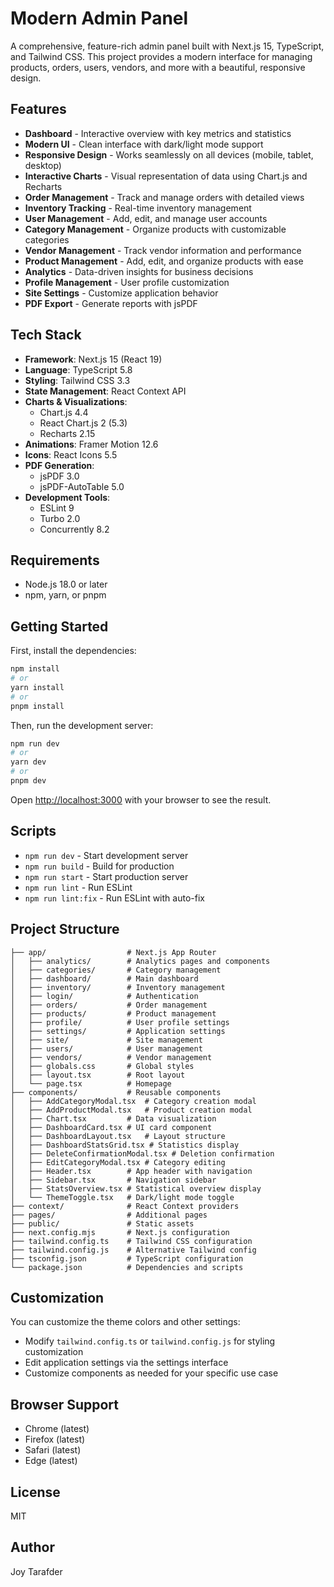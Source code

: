 # Modern Admin Panel

A comprehensive, feature-rich admin panel built with Next.js 15, TypeScript, and Tailwind CSS. This project provides a modern interface for managing products, orders, users, vendors, and more with a beautiful, responsive design.

## Features

- **Dashboard** - Interactive overview with key metrics and statistics
- **Modern UI** - Clean interface with dark/light mode support
- **Responsive Design** - Works seamlessly on all devices (mobile, tablet, desktop)
- **Interactive Charts** - Visual representation of data using Chart.js and Recharts
- **Order Management** - Track and manage orders with detailed views
- **Inventory Tracking** - Real-time inventory management
- **User Management** - Add, edit, and manage user accounts
- **Category Management** - Organize products with customizable categories
- **Vendor Management** - Track vendor information and performance
- **Product Management** - Add, edit, and organize products with ease
- **Analytics** - Data-driven insights for business decisions
- **Profile Management** - User profile customization
- **Site Settings** - Customize application behavior
- **PDF Export** - Generate reports with jsPDF

## Tech Stack

- **Framework**: Next.js 15 (React 19)
- **Language**: TypeScript 5.8
- **Styling**: Tailwind CSS 3.3
- **State Management**: React Context API
- **Charts & Visualizations**:
  - Chart.js 4.4
  - React Chart.js 2 (5.3)
  - Recharts 2.15
- **Animations**: Framer Motion 12.6
- **Icons**: React Icons 5.5
- **PDF Generation**:
  - jsPDF 3.0
  - jsPDF-AutoTable 5.0
- **Development Tools**:
  - ESLint 9
  - Turbo 2.0
  - Concurrently 8.2

## Requirements

- Node.js 18.0 or later
- npm, yarn, or pnpm

## Getting Started

First, install the dependencies:

```bash
npm install
# or
yarn install
# or
pnpm install
```

Then, run the development server:

```bash
npm run dev
# or
yarn dev
# or
pnpm dev
```

Open [http://localhost:3000](http://localhost:3000) with your browser to see the result.

## Scripts

- `npm run dev` - Start development server
- `npm run build` - Build for production
- `npm run start` - Start production server
- `npm run lint` - Run ESLint
- `npm run lint:fix` - Run ESLint with auto-fix

## Project Structure

```
├── app/                  # Next.js App Router
│   ├── analytics/        # Analytics pages and components
│   ├── categories/       # Category management
│   ├── dashboard/        # Main dashboard
│   ├── inventory/        # Inventory management
│   ├── login/            # Authentication
│   ├── orders/           # Order management
│   ├── products/         # Product management
│   ├── profile/          # User profile settings
│   ├── settings/         # Application settings
│   ├── site/             # Site management
│   ├── users/            # User management
│   ├── vendors/          # Vendor management
│   ├── globals.css       # Global styles
│   ├── layout.tsx        # Root layout
│   └── page.tsx          # Homepage
├── components/           # Reusable components
│   ├── AddCategoryModal.tsx  # Category creation modal
│   ├── AddProductModal.tsx   # Product creation modal
│   ├── Chart.tsx         # Data visualization
│   ├── DashboardCard.tsx # UI card component
│   ├── DashboardLayout.tsx   # Layout structure
│   ├── DashboardStatsGrid.tsx # Statistics display
│   ├── DeleteConfirmationModal.tsx # Deletion confirmation
│   ├── EditCategoryModal.tsx # Category editing
│   ├── Header.tsx        # App header with navigation
│   ├── Sidebar.tsx       # Navigation sidebar
│   ├── StatsOverview.tsx # Statistical overview display
│   └── ThemeToggle.tsx   # Dark/light mode toggle
├── context/              # React Context providers
├── pages/                # Additional pages
├── public/               # Static assets
├── next.config.mjs       # Next.js configuration
├── tailwind.config.ts    # Tailwind CSS configuration
├── tailwind.config.js    # Alternative Tailwind config
├── tsconfig.json         # TypeScript configuration
└── package.json          # Dependencies and scripts
```

## Customization

You can customize the theme colors and other settings:

- Modify `tailwind.config.ts` or `tailwind.config.js` for styling customization
- Edit application settings via the settings interface
- Customize components as needed for your specific use case

## Browser Support

- Chrome (latest)
- Firefox (latest)
- Safari (latest)
- Edge (latest)

## License

MIT

## Author

Joy Tarafder
